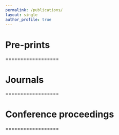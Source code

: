 ```yaml
---
permalink: /publications/
layout: single
author_profile: true
---
```


# Pre-prints
==================



# Journals
==================



# Conference proceedings
==================

